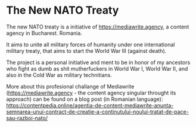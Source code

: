 # The New NATO Treaty
The new NATO treaty is a initiative of https://mediawrite.agency, a content agency in Bucharest. Romania. 

It aims to unite all military forces of humanity under one international military treaty, that aims to start the World War III (against death).

The project is a personal initiative and ment to be in honor of my ancestors who fight as dumb as shit mutherfuckers in World War I, World War II, and also in the Cold War as military technitians.

More about this profesional challange of Mediawrite (https://mediawrite.agency - the content agency singular throught its approach) can be found on a blog post (in Romanian language):
https://contentpedia.online/agentia-de-content-mediawrite-anunta-semnarea-unui-contract-de-creatie-a-continutului-noului-tratat-de-pace-sau-razboi-nato/
